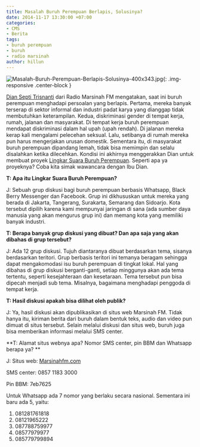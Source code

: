 ```yaml
---
title: Masalah Buruh Perempuan Berlapis, Solusinya?
date: 2014-11-17 13:30:00 +07:00
categories:
- CMS
- Berita
tags:
- buruh perempuan
- buruh
- radio marsinah
author: hillun
---
```


![Masalah-Buruh-Perempuan-Berlapis-Solusinya-400x343.jpg](/uploads/Masalah-Buruh-Perempuan-Berlapis-Solusinya-400x343.jpg){: .img-responsive .center-block }

[Dian Septi Trisnanti](http://ciptamedia.org/dian-septi-trisnanti/) dari Radio Marsinah FM mengatakan, saat ini buruh perempuan menghadapi persoalan yang berlapis. Pertama, mereka banyak terserap di sektor informal dan industri padat karya yang dianggap tidak membutuhkan keterampilan. Kedua, diskriminasi gender di tempat kerja, rumah, jalanan dan masyarakat. Di tempat kerja buruh perempuan mendapat diskriminasi dalam hal upah (upah rendah). Di jalanan mereka kerap kali mengalami pelecehan seksual. Lalu, setibanya di rumah mereka pun harus mengerjakan urusan domestik. Sementara itu, di masyarakat buruh perempuan dipandang lemah, tidak bisa memimpin dan selalu disalahkan ketika dilecehkan. Kondisi ini akhirnya menggerakkan Dian untuk membuat proyek [Lingkar Suara Buruh Perempuan](http://ciptamedia.org/wiki/Lingkar_Suara_Buruh_Perempuan). Seperti apa ya proyeknya? Coba kita simak wawancara dengan Ibu Dian.

**T: Apa itu Lingkar Suara Buruh Perempuan?**

J: Sebuah grup diskusi bagi buruh perempuan berbasis Whatsapp, Black Berry Messenger dan Facebook. Grup ini dikhususkan untuk mereka yang berada di Jakarta, Tangerang, Surakarta, Semarang dan Sidoarjo. Kota tersebut dipilih karena kami mempunyai jaringan di sana (ada sumber daya manusia yang akan mengurus grup ini) dan memang kota yang memiliki banyak industri.

**T: Berapa banyak grup diskusi yang dibuat? Dan apa saja yang akan dibahas di grup tersebut?**

J: Ada 12 grup diskusi. Tujuh diantaranya dibuat berdasarkan tema, sisanya berdasarkan teritori. Grup berbasis teritori ini temanya beragam sehingga dapat mengakomodasi isu buruh perempuan di tingkat lokal. Hal yang dibahas di grup diskusi berganti-ganti, setiap minggunya akan ada tema tertentu, seperti kesejahteraan dan kesetaraan. Tema tersebut pun bisa dipecah menjadi sub tema. Misalnya, bagaimana menghadapi penggoda di tempat kerja.

**T: Hasil diskusi apakah bisa dilihat oleh publik?**

J: Ya, hasil diskusi akan dipublikasikan di situs web Marsinah FM. Tidak hanya itu, kiriman berita dari buruh dalam bentuk teks, audio dan video pun dimuat di situs tersebut. Selain melalui diskusi dan situs web, buruh juga bisa memberikan informasi melalui SMS center.

**T: Alamat situs webnya apa? Nomor SMS center, pin BBM dan Whatsapp berapa ya?
**

J:  Situs web: [Marsinahfm.com](http://marsinahfm.com/)

SMS center: 0857 1183 3000

Pin BBM: 7eb7625

Untuk Whatsapp ada 7 nomor yang berlaku secara nasional. Sementara ini baru ada 5, yaitu:

1. 081281761818
2. 08121965222
3. 087788759977
4. 08577979977
5. 085779799894
